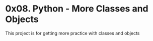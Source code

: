# 0x08. Python - More Classes and Objects

This project is for getting more practice with classes and objects
